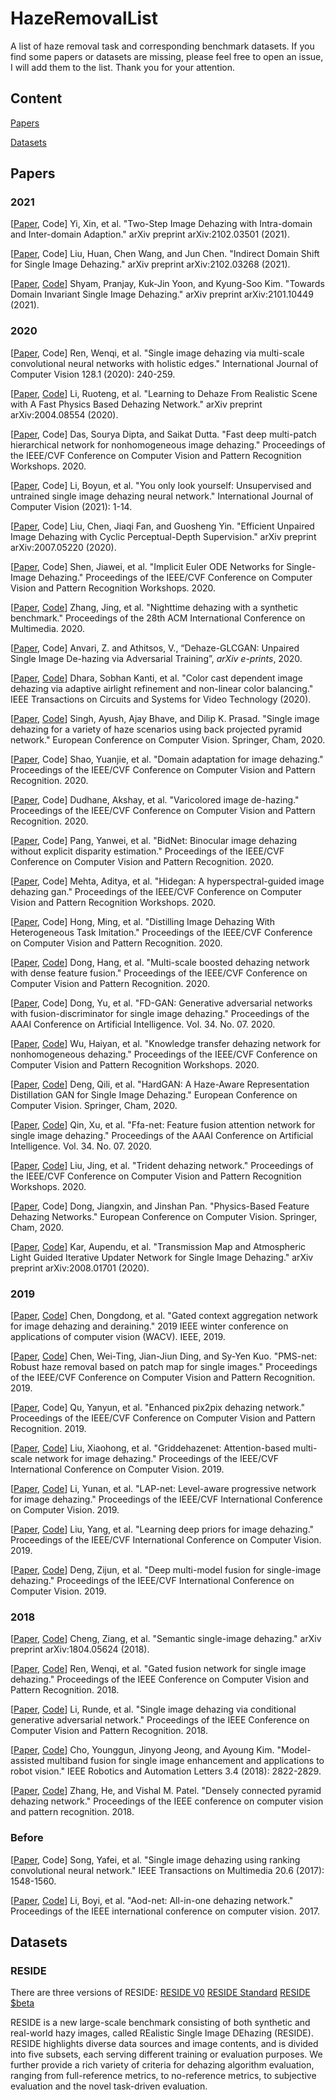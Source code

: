 # HazeRemovalList

A list of haze removal task and corresponding benchmark datasets. If you find some papers or datasets are missing, please feel free to open an issue, I will add them to the list. Thank you for your attention.

## Content

[Papers](#Papers)

[Datasets](#Datasets)

## Papers

### 2021

[[Paper](https://arxiv.org/pdf/2102.03501), Code]
Yi, Xin, et al. "Two-Step Image Dehazing with Intra-domain and Inter-domain Adaption." arXiv preprint arXiv:2102.03501 (2021).

[[Paper](https://arxiv.org/pdf/2102.03268.pdf), Code]
Liu, Huan, Chen Wang, and Jun Chen. "Indirect Domain Shift for Single Image Dehazing." arXiv preprint arXiv:2102.03268 (2021).

[[Paper](https://arxiv.org/pdf/2101.10449.pdf), [Code](https://github.com/PS06/DIDH)]
Shyam, Pranjay, Kuk-Jin Yoon, and Kyung-Soo Kim. "Towards Domain Invariant Single Image Dehazing." arXiv preprint arXiv:2101.10449 (2021).

### 2020

[[Paper](https://link.springer.com/article/10.1007%2Fs11263-019-01235-8), Code]
Ren, Wenqi, et al. "Single image dehazing via multi-scale convolutional neural networks with holistic edges." International Journal of Computer Vision 128.1 (2020): 240-259.

[[Paper](https://arxiv.org/pdf/2004.08554.pdf), [Code](https://github.com/liruoteng/3DRealisticSceneDehaze)]
Li, Ruoteng, et al. "Learning to Dehaze From Realistic Scene with A Fast Physics Based Dehazing Network." arXiv preprint arXiv:2004.08554 (2020).

[[Paper](https://openaccess.thecvf.com/content_CVPRW_2020/papers/w31/Das_Fast_Deep_Multi-Patch_Hierarchical_Network_for_Nonhomogeneous_Image_Dehazing_CVPRW_2020_paper.pdf), Code]
Das, Sourya Dipta, and Saikat Dutta. "Fast deep multi-patch hierarchical network for nonhomogeneous image dehazing." Proceedings of the IEEE/CVF Conference on Computer Vision and Pattern Recognition Workshops. 2020.

[[Paper](https://arxiv.org/pdf/2006.16829.pdf), Code]
Li, Boyun, et al. "You only look yourself: Unsupervised and untrained single image dehazing neural network." International Journal of Computer Vision (2021): 1-14.

[[Paper](https://arxiv.org/pdf/2007.05220), Code]
Liu, Chen, Jiaqi Fan, and Guosheng Yin. "Efficient Unpaired Image Dehazing with Cyclic Perceptual-Depth Supervision." arXiv preprint arXiv:2007.05220 (2020).

[[Paper](https://openaccess.thecvf.com/content_CVPRW_2020/papers/w14/Shen_Implicit_Euler_ODE_Networks_for_Single-Image_Dehazing_CVPRW_2020_paper.pdf), Code]
Shen, Jiawei, et al. "Implicit Euler ODE Networks for Single-Image Dehazing." Proceedings of the IEEE/CVF Conference on Computer Vision and Pattern Recognition Workshops. 2020.

[[Paper](https://arxiv.org/pdf/2008.03864.pdf), [Code](https://github.com/chaimi2013/3R)]
Zhang, Jing, et al. "Nighttime dehazing with a synthetic benchmark." Proceedings of the 28th ACM International Conference on Multimedia. 2020.

[[Paper](http://xxx.itp.ac.cn/pdf/2008.06632v1), Code]
Anvari, Z. and Athitsos, V., “Dehaze-GLCGAN: Unpaired Single Image De-hazing via Adversarial Training”, <i>arXiv e-prints</i>, 2020.

[[Paper](https://ieeexplore.ieee.org/document/9134933), [Code](https://github.com/m14roy/CC_AA_NCB_Img_Dehaze)]
Dhara, Sobhan Kanti, et al. "Color cast dependent image dehazing via adaptive airlight refinement and non-linear color balancing." IEEE Transactions on Circuits and Systems for Video Technology (2020).

[[Paper](https://arxiv.org/pdf/2008.06713.pdf), [Code](https://github.com/ayu-22/BPPNet-Back-Projected-Pyramid-Network)]
Singh, Ayush, Ajay Bhave, and Dilip K. Prasad. "Single image dehazing for a variety of haze scenarios using back projected pyramid network." European Conference on Computer Vision. Springer, Cham, 2020.

[[Paper](https://openaccess.thecvf.com/content_CVPR_2020/papers/Shao_Domain_Adaptation_for_Image_Dehazing_CVPR_2020_paper.pdf), Code]
Shao, Yuanjie, et al. "Domain adaptation for image dehazing." Proceedings of the IEEE/CVF Conference on Computer Vision and Pattern Recognition. 2020.

[[Paper](https://openaccess.thecvf.com/content_CVPR_2020/papers/Dudhane_Varicolored_Image_De-Hazing_CVPR_2020_paper.pdf), Code]
Dudhane, Akshay, et al. "Varicolored image de-hazing." Proceedings of the IEEE/CVF Conference on Computer Vision and Pattern Recognition. 2020.

[[Paper](https://openaccess.thecvf.com/content_CVPR_2020/papers/Pang_BidNet_Binocular_Image_Dehazing_Without_Explicit_Disparity_Estimation_CVPR_2020_paper.pdf), Code]
Pang, Yanwei, et al. "BidNet: Binocular image dehazing without explicit disparity estimation." Proceedings of the IEEE/CVF Conference on Computer Vision and Pattern Recognition. 2020.

[[Paper](https://openaccess.thecvf.com/content_CVPRW_2020/papers/w14/Mehta_HIDeGan_A_Hyperspectral-Guided_Image_Dehazing_GAN_CVPRW_2020_paper.pdf), Code]
Mehta, Aditya, et al. "Hidegan: A hyperspectral-guided image dehazing gan." Proceedings of the IEEE/CVF Conference on Computer Vision and Pattern Recognition Workshops. 2020.

[[Paper](https://openaccess.thecvf.com/content_CVPR_2020/papers/Hong_Distilling_Image_Dehazing_With_Heterogeneous_Task_Imitation_CVPR_2020_paper.pdf), Code]
Hong, Ming, et al. "Distilling Image Dehazing With Heterogeneous Task Imitation." Proceedings of the IEEE/CVF Conference on Computer Vision and Pattern Recognition. 2020.

[[Paper](https://openaccess.thecvf.com/content_CVPR_2020/papers/Dong_Multi-Scale_Boosted_Dehazing_Network_With_Dense_Feature_Fusion_CVPR_2020_paper.pdf), [Code](https://github.com/BookerDeWitt/MSBDN-DFF)]
Dong, Hang, et al. "Multi-scale boosted dehazing network with dense feature fusion." Proceedings of the IEEE/CVF Conference on Computer Vision and Pattern Recognition. 2020.

[[Paper](https://ojs.aaai.org/index.php/AAAI/article/view/6701/6555), Code]
Dong, Yu, et al. "FD-GAN: Generative adversarial networks with fusion-discriminator for single image dehazing." Proceedings of the AAAI Conference on Artificial Intelligence. Vol. 34. No. 07. 2020.

[[Paper](https://openaccess.thecvf.com/content_CVPRW_2020/papers/w31/Wu_Knowledge_Transfer_Dehazing_Network_for_NonHomogeneous_Dehazing_CVPRW_2020_paper.pdf), [Code](https://github.com/GlassyWu/KTDN)]
Wu, Haiyan, et al. "Knowledge transfer dehazing network for nonhomogeneous dehazing." Proceedings of the IEEE/CVF Conference on Computer Vision and Pattern Recognition Workshops. 2020.

[[Paper](https://link.springer.com/chapter/10.1007/978-3-030-58539-6_43), [Code](https://github.com/huangzilingcv/HardGAN)]
Deng, Qili, et al. "HardGAN: A Haze-Aware Representation Distillation GAN for Single Image Dehazing." European Conference on Computer Vision. Springer, Cham, 2020.

[[Paper](https://ojs.aaai.org/index.php/AAAI/article/download/6865/6719), [Code](https://github.com/zhilin007/FFA-Net)]
Qin, Xu, et al. "Ffa-net: Feature fusion attention network for single image dehazing." Proceedings of the AAAI Conference on Artificial Intelligence. Vol. 34. No. 07. 2020.

[[Paper](https://openaccess.thecvf.com/content_CVPRW_2020/papers/w31/Liu_Trident_Dehazing_Network_CVPRW_2020_paper.pdf), [Code](https://github.com/lj1995-computer-vision/Trident-Dehazing-Network)]
Liu, Jing, et al. "Trident dehazing network." Proceedings of the IEEE/CVF Conference on Computer Vision and Pattern Recognition Workshops. 2020.

[[Paper](https://link.springer.com/chapter/10.1007/978-3-030-58577-8_12), Code]
Dong, Jiangxin, and Jinshan Pan. "Physics-Based Feature Dehazing Networks." European Conference on Computer Vision. Springer, Cham, 2020.

[[Paper](https://arxiv.org/pdf/2008.01701.pdf), [Code](https://aupendu.github.io/iterative-dehaze)]
Kar, Aupendu, et al. "Transmission Map and Atmospheric Light Guided Iterative Updater Network for Single Image Dehazing." arXiv preprint arXiv:2008.01701 (2020).

### 2019

[[Paper](https://arxiv.org/pdf/1811.08747.pdf), [Code](https://github.com/cddlyf/GCANet)]
Chen, Dongdong, et al. "Gated context aggregation network for image dehazing and deraining." 2019 IEEE winter conference on applications of computer vision (WACV). IEEE, 2019.

[[Paper](https://openaccess.thecvf.com/content_CVPR_2019/papers/Chen_PMS-Net_Robust_Haze_Removal_Based_on_Patch_Map_for_Single_CVPR_2019_paper.pdf), [Code]()]
Chen, Wei-Ting, Jian-Jiun Ding, and Sy-Yen Kuo. "PMS-net: Robust haze removal based on patch map for single images." Proceedings of the IEEE/CVF Conference on Computer Vision and Pattern Recognition. 2019.

[[Paper](https://openaccess.thecvf.com/content_CVPR_2019/papers/Qu_Enhanced_Pix2pix_Dehazing_Network_CVPR_2019_paper.pdf), Code]
Qu, Yanyun, et al. "Enhanced pix2pix dehazing network." Proceedings of the IEEE/CVF Conference on Computer Vision and Pattern Recognition. 2019.

[[Paper](https://openaccess.thecvf.com/content_ICCV_2019/papers/Liu_GridDehazeNet_Attention-Based_Multi-Scale_Network_for_Image_Dehazing_ICCV_2019_paper.pdf), [Code](https://proteus1991.github.io/GridDehazeNet/)]
Liu, Xiaohong, et al. "Griddehazenet: Attention-based multi-scale network for image dehazing." Proceedings of the IEEE/CVF International Conference on Computer Vision. 2019.

[[Paper](https://openaccess.thecvf.com/content_ICCV_2019/papers/Li_LAP-Net_Level-Aware_Progressive_Network_for_Image_Dehazing_ICCV_2019_paper.pdf), [Code]()]
Li, Yunan, et al. "LAP-net: Level-aware progressive network for image dehazing." Proceedings of the IEEE/CVF International Conference on Computer Vision. 2019.

[[Paper](https://openaccess.thecvf.com/content_ICCV_2019/papers/Liu_Learning_Deep_Priors_for_Image_Dehazing_ICCV_2019_paper.pdf), [Code](https://lewisyangliu.github.io/projects/LDP)]
Liu, Yang, et al. "Learning deep priors for image dehazing." Proceedings of the IEEE/CVF International Conference on Computer Vision. 2019.

[[Paper](https://openaccess.thecvf.com/content_ICCV_2019/papers/Deng_Deep_Multi-Model_Fusion_for_Single-Image_Dehazing_ICCV_2019_paper.pdf), [Code](https://github.com/zijundeng/DM2F-Net)]
Deng, Zijun, et al. "Deep multi-model fusion for single-image dehazing." Proceedings of the IEEE/CVF International Conference on Computer Vision. 2019.

### 2018

[[Paper](https://arxiv.org/pdf/1804.05624.pdf), [Code]()]
Cheng, Ziang, et al. "Semantic single-image dehazing." arXiv preprint arXiv:1804.05624 (2018).

[[Paper](https://openaccess.thecvf.com/content_cvpr_2018/papers/Ren_Gated_Fusion_Network_CVPR_2018_paper.pdf), [Code](https://github.com/rwenqi/GFN-dehazing)]
Ren, Wenqi, et al. "Gated fusion network for single image dehazing." Proceedings of the IEEE Conference on Computer Vision and Pattern Recognition. 2018.

[[Paper](https://openaccess.thecvf.com/content_cvpr_2018/papers/Li_Single_Image_Dehazing_CVPR_2018_paper.pdf), [Code](https://github.com/hong-ye/dehaze-cGAN)]
Li, Runde, et al. "Single image dehazing via conditional generative adversarial network." Proceedings of the IEEE Conference on Computer Vision and Pattern Recognition. 2018.

[[Paper](https://irap.kaist.ac.kr/publications/ycho-2018-ral.pdf), [Code](https://github.com/irapkaist/multi-band-enhancement)]
Cho, Younggun, Jinyong Jeong, and Ayoung Kim. "Model-assisted multiband fusion for single image enhancement and applications to robot vision." IEEE Robotics and Automation Letters 3.4 (2018): 2822-2829.

[[Paper](https://openaccess.thecvf.com/content_cvpr_2018/papers/Zhang_Densely_Connected_Pyramid_CVPR_2018_paper.pdf), [Code](https://github.com/hezhangsprinter/DCPDN)]
Zhang, He, and Vishal M. Patel. "Densely connected pyramid dehazing network." Proceedings of the IEEE conference on computer vision and pattern recognition. 2018.

### Before

[[Paper](https://arxiv.org/pdf/2001.05246.pdf), Code]
Song, Yafei, et al. "Single image dehazing using ranking convolutional neural network." IEEE Transactions on Multimedia 20.6 (2017): 1548-1560.

[[Paper](https://openaccess.thecvf.com/content_ICCV_2017/papers/Li_AOD-Net_All-In-One_Dehazing_ICCV_2017_paper.pdf), [Code](https://github.com/Boyiliee/AOD-Net)]
Li, Boyi, et al. "Aod-net: All-in-one dehazing network." Proceedings of the IEEE international conference on computer vision. 2017. 

## Datasets

### RESIDE

There are three versions of RESIDE:
[RESIDE V0](https://sites.google.com/view/reside-dehaze-datasets/reside-v0)
[RESIDE Standard](https://sites.google.com/view/reside-dehaze-datasets/reside-standard)
[RESIDE $beta](https://sites.google.com/view/reside-dehaze-datasets/reside-%CE%B2)

RESIDE is a new large-scale benchmark consisting of both synthetic and real-world hazy images, called REalistic Single Image DEhazing (RESIDE). RESIDE highlights diverse data sources and image contents, and is divided into five subsets, each serving different training or evaluation purposes. We further provide a rich variety of criteria for dehazing algorithm evaluation, ranging from full-reference metrics, to no-reference metrics, to subjective evaluation and the novel task-driven evaluation.
